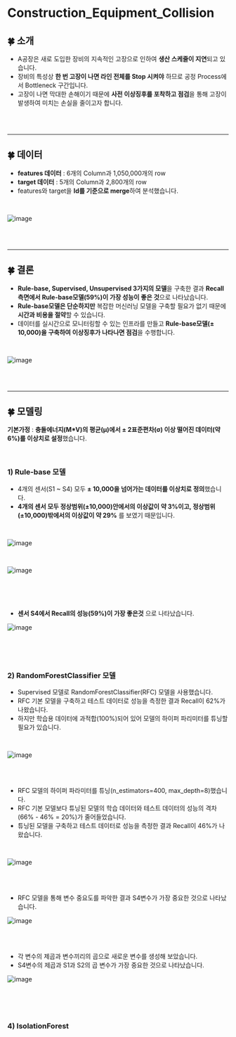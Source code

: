 # Construction_Equipment_Collision

## :four_leaf_clover: 소개
- A공장은 새로 도입한 장비의 지속적인 고장으로 인하여 **생산 스케줄이 지연**되고 있습니다.
- 장비의 특성상 **한 번 고장이 나면 라인 전체를 Stop 시켜야** 하므로 공정 Process에서 Bottleneck 구간입니다.  
- 고장이 나면 막대한 손해이기 때문에 **사전 이상징후를 포착하고 점검**을 통해 고장이 발생하여 미치는 손실을 줄이고자 합니다.

<br/>
<br/>

----------------------------

## :four_leaf_clover: 데이터
- **features 데이터** : 6개의 Column과 1,050,000개의 row
- **target 데이터** : 5개의 Column과 2,800개의 row
- features와 target을 **Id를 기준으로 merge**하여 분석했습니다.

<br/>

![image](https://github.com/jaeyoung9849/Construction_Equipment_Collision/assets/56102116/bcf4911b-9b21-429c-9dc1-192868e5688a)

<br/>
<br/>

---------------------------

## :four_leaf_clover: 결론
- **Rule-base, Supervised, Unsupervised 3가지의 모델**을 구축한 결과 **Recall 측면에서 Rule-base모델(59%)이 가장 성능이 좋은 것**으로 나타났습니다.
- **Rule-base모델은 단순하지만** 복잡한 머신러닝 모델을 구축할 필요가 없기 때문에 **시간과 비용을 절약**할 수 있습니다.
- 데이터를 실시간으로 모니터링할 수 있는 인프라를 만들고 **Rule-base모델(± 10,000)을 구축하여 이상징후가 나타나면 점검**을 수행합니다.

<br/>

![image](https://github.com/jaeyoung9849/Construction_Equipment_Collision/assets/56102116/5a941d57-67cf-49af-b821-d44463f38b4c)

<br/>
<br/>

--------------------------

## :four_leaf_clover: 모델링
**기본가정** : **충돌에너지(M*V)의 평균(μ)에서 ± 2표준편차(σ) 이상 떨어진 데이터(약 6%)를 이상치로 설정**했습니다.

<br/>

### 1) Rule-base 모델
- 4개의 센서(S1 ~ S4) 모두 **± 10,000을 넘어가는 데이터를 이상치로 정의**했습니다.
- **4개의 센서 모두 정상범위(±10,000)안에서의 이상값이 약 3%이고, 정상범위(±10,000)밖에서의 이상값이 약 29%** 를 보였기 때문입니다.

<br/>

![image](https://github.com/jaeyoung9849/Construction_Equipment_Collision/assets/56102116/b730f77f-39d6-46ff-a6d3-1d80a5e8f432)

<br/>

![image](https://github.com/jaeyoung9849/Construction_Equipment_Collision/assets/56102116/2d3764fe-0af6-4088-8161-f7ec5e59979e)


<br/>
<br/>
<br/>

- **센서 S4에서 Recall의 성능(59%)이 가장 좋은것** 으로 나타났습니다.

![image](https://github.com/jaeyoung9849/Construction_Equipment_Collision/assets/56102116/0da9dac7-5510-4d68-9ff9-6c4c9b97d6cf)

<br/>
<br/>
<br/>

### 2) RandomForestClassifier 모델
- Supervised 모델로 RandomForestClassifier(RFC) 모델을 사용했습니다.
- RFC 기본 모델을 구축하고 테스트 데이터로 성능을 측정한 결과 Recall이 62%가 나왔습니다.
- 하지만 학습용 데이터에 과적합(100%)되어 있어 모델의 하이퍼 파리미터를 튜닝할 필요가 있습니다.

<br/>

![image](https://github.com/jaeyoung9849/Construction_Equipment_Collision/assets/56102116/6c7f0792-f68b-4c39-a372-e007a9c14be7)

<br/>
<br/>

- RFC 모델의 하이퍼 파라미터를 튜닝(n_estimators=400, max_depth=8)했습니다.
- RFC 기본 모델보다 튜닝된 모델의 학습 데이터와 테스트 데이터의 성능의 격차(66% - 46% = 20%)가 줄어들었습니다.
- 튜닝된 모델을 구축하고 테스트 데이터로 성능을 측정한 결과 Recall이 46%가 나왔습니다.

<br/>

![image](https://github.com/jaeyoung9849/Construction_Equipment_Collision/assets/56102116/188656c9-3ec9-451b-bbcf-2a928394ac18)

<br/>
<br/>

- RFC 모델을 통해 변수 중요도를 파악한 결과 S4변수가 가장 중요한 것으로 나타났습니다.

![image](https://github.com/jaeyoung9849/Construction_Equipment_Collision/assets/56102116/960333a2-a910-47d4-b152-bef6d821b9ff)

<br/>
<br/>

- 각 변수의 제곱과 변수끼리의 곱으로 새로운 변수를 생성해 보았습니다.
- S4변수의 제곱과 S1과 S2의 곱 변수가 가장 중요한 것으로 나타났습니다.

![image](https://github.com/jaeyoung9849/Construction_Equipment_Collision/assets/56102116/fa00bff4-71b0-45ee-be22-17cd35f7c2ad)

<br/>
<br/>






<br/>


### 4) IsolationForest


